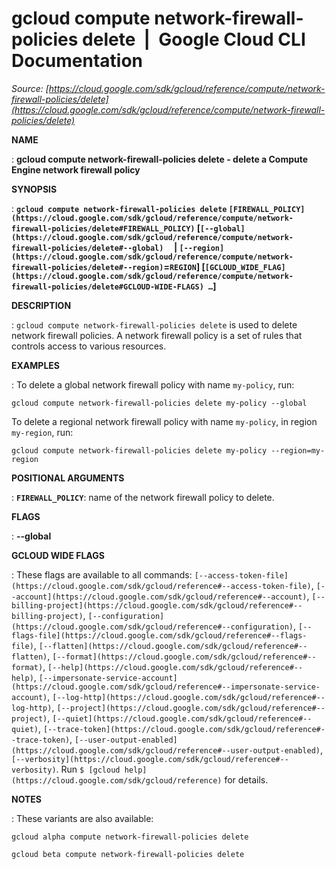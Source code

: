 # gcloud compute network-firewall-policies delete  |  Google Cloud CLI Documentation

*Source: [https://cloud.google.com/sdk/gcloud/reference/compute/network-firewall-policies/delete](https://cloud.google.com/sdk/gcloud/reference/compute/network-firewall-policies/delete)*

**NAME**

: **gcloud compute network-firewall-policies delete - delete a Compute Engine network firewall policy**

**SYNOPSIS**

: **`gcloud compute network-firewall-policies delete` `[FIREWALL_POLICY](https://cloud.google.com/sdk/gcloud/reference/compute/network-firewall-policies/delete#FIREWALL_POLICY)` [`[--global](https://cloud.google.com/sdk/gcloud/reference/compute/network-firewall-policies/delete#--global)`     | `[--region](https://cloud.google.com/sdk/gcloud/reference/compute/network-firewall-policies/delete#--region)`=`REGION`] [`[GCLOUD_WIDE_FLAG](https://cloud.google.com/sdk/gcloud/reference/compute/network-firewall-policies/delete#GCLOUD-WIDE-FLAGS) …`]**

**DESCRIPTION**

: `gcloud compute network-firewall-policies delete` is used to delete
network firewall policies. A network firewall policy is a set of rules that
controls access to various resources.

**EXAMPLES**

: To delete a global network firewall policy with name
``my-policy``, run:

```
gcloud compute network-firewall-policies delete my-policy --global
```

To delete a regional network firewall policy with name
``my-policy``, in region
``my-region``, run:

```
gcloud compute network-firewall-policies delete my-policy --region=my-region
```

**POSITIONAL ARGUMENTS**

: **`FIREWALL_POLICY`**:
name of the network firewall policy to delete.

**FLAGS**

: **--global**

**GCLOUD WIDE FLAGS**

: These flags are available to all commands: `[--access-token-file](https://cloud.google.com/sdk/gcloud/reference#--access-token-file)`,
`[--account](https://cloud.google.com/sdk/gcloud/reference#--account)`, `[--billing-project](https://cloud.google.com/sdk/gcloud/reference#--billing-project)`,
`[--configuration](https://cloud.google.com/sdk/gcloud/reference#--configuration)`,
`[--flags-file](https://cloud.google.com/sdk/gcloud/reference#--flags-file)`,
`[--flatten](https://cloud.google.com/sdk/gcloud/reference#--flatten)`, `[--format](https://cloud.google.com/sdk/gcloud/reference#--format)`, `[--help](https://cloud.google.com/sdk/gcloud/reference#--help)`, `[--impersonate-service-account](https://cloud.google.com/sdk/gcloud/reference#--impersonate-service-account)`,
`[--log-http](https://cloud.google.com/sdk/gcloud/reference#--log-http)`,
`[--project](https://cloud.google.com/sdk/gcloud/reference#--project)`, `[--quiet](https://cloud.google.com/sdk/gcloud/reference#--quiet)`, `[--trace-token](https://cloud.google.com/sdk/gcloud/reference#--trace-token)`, `[--user-output-enabled](https://cloud.google.com/sdk/gcloud/reference#--user-output-enabled)`,
`[--verbosity](https://cloud.google.com/sdk/gcloud/reference#--verbosity)`.
Run `$ [gcloud help](https://cloud.google.com/sdk/gcloud/reference)` for details.

**NOTES**

: These variants are also available:

```
gcloud alpha compute network-firewall-policies delete
```

```
gcloud beta compute network-firewall-policies delete
```